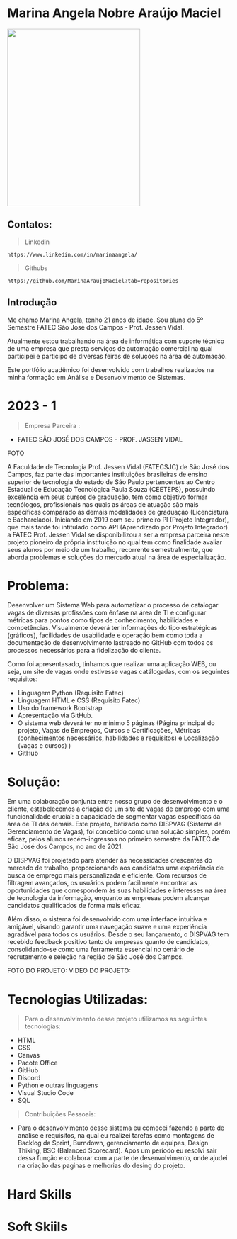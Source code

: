 # Marina Angela Nobre Araújo Maciel
<img src="https://github.com/MarinaAraujoMaciel/TG---MARINA/blob/main/Imagens/PERFIL_MARINA.png" width="300" height="400">

## Contatos: 

> Linkedin 
```
https://www.linkedin.com/in/marinaangela/
```
> Githubs
```
https://github.com/MarinaAraujoMaciel?tab=repositories
```

## Introdução

Me chamo Marina Angela, tenho 21 anos de idade. Sou aluna do 5º Semestre FATEC São José dos Campos - Prof. Jessen Vidal.

Atualmente estou trabalhando na área de informática com suporte técnico de uma empresa que presta serviços de automação comercial na qual participei e participo de diversas feiras de soluções na área de automação.

Este portfólio acadêmico foi desenvolvido com trabalhos realizados na minha formação em Análise e Desenvolvimento de Sistemas.

# 2023 - 1 

> Empresa Parceira :
 - FATEC SÃO JOSÉ DOS CAMPOS - PROF. JASSEN VIDAL

 FOTO

 A Faculdade de Tecnologia Prof. Jessen Vidal (FATECSJC) de São José dos Campos, faz parte das importantes instituições brasileiras de ensino superior de tecnologia do estado de São Paulo pertencentes ao Centro Estadual de Educação Tecnológica Paula Souza (CEETEPS), possuindo excelência em seus cursos de graduação, tem como objetivo formar tecnólogos, profissionais nas quais as áreas de atuação são mais específicas comparado às demais modalidades de graduação (Licenciatura e Bacharelado).
 Iniciando em 2019 com seu primeiro PI (Projeto Integrador), que mais tarde foi intitulado como API (Aprendizado por Projeto Integrador) a FATEC Prof. Jessen Vidal se disponibilizou a ser a empresa parceira neste projeto pioneiro da própria instituição no qual tem como finalidade avaliar seus alunos por meio de um trabalho, recorrente semestralmente, que aborda problemas e soluções do mercado atual na área de especialização.

# Problema: 

 Desenvolver um Sistema Web para automatizar o processo de catalogar vagas de diversas profissões com ênfase na área de TI e configurar métricas para pontos como tipos de conhecimento, habilidades e competências. Visualmente deverá ter informações do tipo estratégicas (gráficos), facilidades de usabilidade e operação bem como toda a documentação de desenvolvimento lastreado no GitHub com todos os processos necessários para a fidelização do cliente.

 Como foi apresentasado, tinhamos que realizar uma aplicação WEB, ou seja, um site de vagas onde estivesse vagas catálogadas, com os seguintes requisitos:

- Linguagem Python (Requisito Fatec)
- Linguagem HTML e CSS (Requisito Fatec)
- Uso do framework Bootstrap
- Apresentação via GitHub.
- O sistema web deverá ter no mínimo 5 páginas (Página principal do projeto, Vagas de Empregos, Cursos e Certificações, Métricas (conhecimentos necessários, habilidades e requisitos) e Localização (vagas e cursos) )
- GitHub

# Solução: 

 Em uma colaboração conjunta entre nosso grupo de desenvolvimento e o cliente, estabelecemos a criação de um site de vagas de emprego com uma funcionalidade crucial: a capacidade de segmentar vagas específicas da área de TI das demais. Este projeto, batizado como DISPVAG (Sistema de Gerenciamento de Vagas), foi concebido como uma solução simples, porém eficaz, pelos alunos recém-ingressos no primeiro semestre da FATEC de São José dos Campos, no ano de 2021.

O DISPVAG foi projetado para atender às necessidades crescentes do mercado de trabalho, proporcionando aos candidatos uma experiência de busca de emprego mais personalizada e eficiente. Com recursos de filtragem avançados, os usuários podem facilmente encontrar as oportunidades que correspondem às suas habilidades e interesses na área de tecnologia da informação, enquanto as empresas podem alcançar candidatos qualificados de forma mais eficaz.

Além disso, o sistema foi desenvolvido com uma interface intuitiva e amigável, visando garantir uma navegação suave e uma experiência agradável para todos os usuários. 
Desde o seu lançamento, o DISPVAG tem recebido feedback positivo tanto de empresas quanto de candidatos, consolidando-se como uma ferramenta essencial no cenário de recrutamento e seleção na região de São José dos Campos.

FOTO DO PROJETO: 
VIDEO DO PROJETO: 


# Tecnologias Utilizadas:

> Para o desenvolvimento desse projeto utilizamos as seguintes tecnologias:
 - HTML
 - CSS
 - Canvas
 - Pacote Office
 - GitHub
 - Discord
 - Python e outras linguagens
 - Visual Studio Code
 - SQL

> Contribuições Pessoais: 
 - Para o desenvolvimento desse sistema eu comecei fazendo a parte de analise e requisitos, na qual eu realizei tarefas como montagens de Backlog da Sprint, Burndown, gerenciamento de equipes, Design Thiking, BSC (Balanced Scorecard). 
 Apos um periodo eu resolvi sair dessa função e colaborar com a parte de desenvolvimento, onde ajudei na criação das paginas e melhorias do desing do projeto. 


# Hard Skills 

# Soft Skiils








